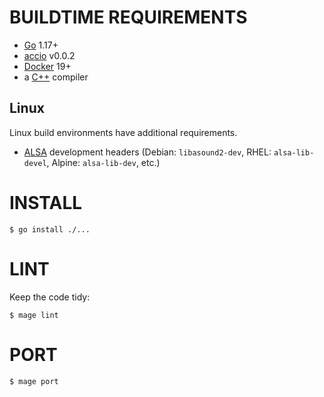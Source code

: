 # BUILDTIME REQUIREMENTS

* [Go](https://golang.org/) 1.17+
* [accio](https://github.com/mcandre/accio) v0.0.2
* [Docker](https://www.docker.com/) 19+
* a [C++](https://en.wikipedia.org/wiki/List_of_compilers#C++_compilers) compiler

## Linux

Linux build environments have additional requirements.

* [ALSA](https://alsa-project.org/wiki/Main_Page) development headers (Debian: `libasound2-dev`, RHEL: `alsa-lib-devel`, Alpine: `alsa-lib-dev`, etc.)

# INSTALL

```
$ go install ./...
```

# LINT

Keep the code tidy:

```console
$ mage lint
```

# PORT

```console
$ mage port
```
